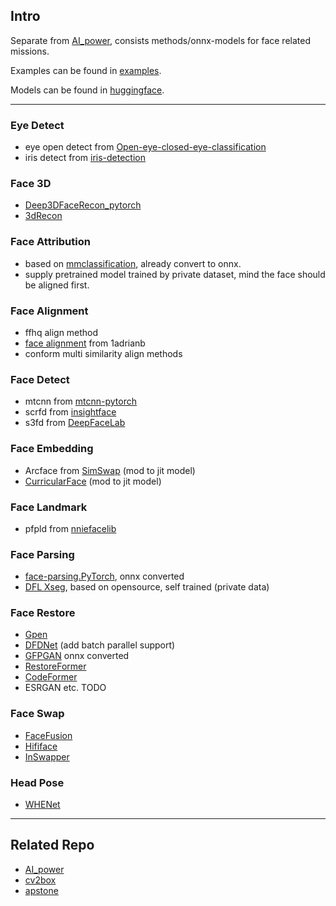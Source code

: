 ## Intro

Separate from [AI_power](https://github.com/ykk648/AI_power), consists methods/onnx-models for face related missions.

Examples can be found in [examples](./examples).

Models can be found in [huggingface](https://huggingface.co/ykk648/face_lib).

---

### Eye Detect

- eye open detect from [Open-eye-closed-eye-classification](https://github.com/abhilb/Open-eye-closed-eye-classification)
- iris detect from [iris-detection](https://github.com/Kazuhito00/iris-detection-using-py-mediapipe)


### Face 3D

- [Deep3DFaceRecon_pytorch](https://github.com/sicxu/Deep3DFaceRecon_pytorch)
- [3dRecon](https://modelscope.cn/models/damo/cv_unet-image-face-fusion_damo/summary)


### Face Attribution

- based on [mmclassification](https://github.com/open-mmlab/mmclassification), already convert to onnx.
- supply pretrained model trained by private dataset, mind the face should be aligned first.

### Face Alignment

- ffhq align method
- [face alignment](https://github.com/1adrianb/face-alignment) from 1adrianb
- conform multi similarity align methods

### Face Detect

- mtcnn from [mtcnn-pytorch](https://github.com/TropComplique/mtcnn-pytorch)
- scrfd from [insightface](https://github.com/deepinsight/insightface/tree/master/detection/scrfd)
- s3fd from [DeepFaceLab](https://github.com/iperov/DeepFaceLab)

### Face Embedding

- Arcface from [SimSwap](https://github.com/neuralchen/SimSwap) (mod to jit model)
- [CurricularFace](https://github.com/HuangYG123/CurricularFace) (mod to jit model)

### Face Landmark

- pfpld from [nniefacelib](https://github.com/hanson-young/nniefacelib/tree/master/PFPLD)

### Face Parsing

- [face-parsing.PyTorch](./face_parsing/face_parsing_api.py), onnx converted
- [DFL Xseg](./face_parsing/dfl_xseg_net.py), based on opensource, self trained (private data)

### Face Restore 

- [Gpen](https://github.com/yangxy/GPEN)
- [DFDNet](https://github.com/csxmli2016/DFDNet) (add batch parallel support)
- [GFPGAN](https://github.com/TencentARC/GFPGAN) onnx converted
- [RestoreFormer](https://github.com/wzhouxiff/RestoreFormer)
- [CodeFormer](https://github.com/sczhou/CodeFormer)
- ESRGAN etc. TODO

### Face Swap

- [FaceFusion](https://modelscope.cn/models/damo/cv_unet-image-face-fusion_damo/)
- [Hififace](https://johann.wang/HifiFace/)
- [InSwapper](https://github.com/deepinsight/insightface)


### Head Pose

- [WHENet](https://github.com/Ascend-Research/HeadPoseEstimation-WHENet)

---

## Related Repo
- [AI_power](https://github.com/ykk648/AI_power)
- [cv2box](https://github.com/ykk648/cv2box)
- [apstone](https://github.com/ykk648/apstone)